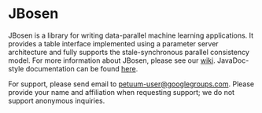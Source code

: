 # JBosen

JBosen is a library for writing data-parallel machine learning applications. It provides a table interface implemented using a parameter server architecture and fully supports the stale-synchronous parallel consistency model. For more information about JBosen, please see our [wiki](https://github.com/petuum/jbosen/wiki). JavaDoc-style documentation can be found [here](http://petuum.github.io/jbosen/javadoc/index.html).

For support, please send email to petuum-user@googlegroups.com. Please provide your name and affiliation when requesting support; we do not support anonymous inquiries.
